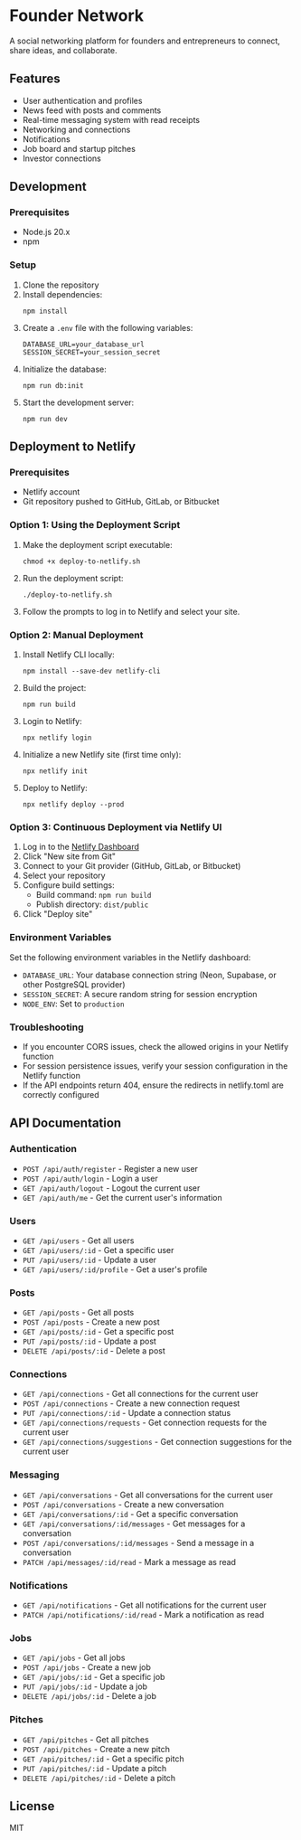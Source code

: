 # Founder Network

A social networking platform for founders and entrepreneurs to connect, share ideas, and collaborate.

## Features

- User authentication and profiles
- News feed with posts and comments
- Real-time messaging system with read receipts
- Networking and connections
- Notifications
- Job board and startup pitches
- Investor connections

## Development

### Prerequisites

- Node.js 20.x
- npm

### Setup

1. Clone the repository
2. Install dependencies:
   ```
   npm install
   ```
3. Create a `.env` file with the following variables:
   ```
   DATABASE_URL=your_database_url
   SESSION_SECRET=your_session_secret
   ```
4. Initialize the database:
   ```
   npm run db:init
   ```
5. Start the development server:
   ```
   npm run dev
   ```

## Deployment to Netlify

### Prerequisites

- Netlify account
- Git repository pushed to GitHub, GitLab, or Bitbucket

### Option 1: Using the Deployment Script

1. Make the deployment script executable:
   ```
   chmod +x deploy-to-netlify.sh
   ```

2. Run the deployment script:
   ```
   ./deploy-to-netlify.sh
   ```

3. Follow the prompts to log in to Netlify and select your site.

### Option 2: Manual Deployment

1. Install Netlify CLI locally:
   ```
   npm install --save-dev netlify-cli
   ```

2. Build the project:
   ```
   npm run build
   ```

3. Login to Netlify:
   ```
   npx netlify login
   ```

4. Initialize a new Netlify site (first time only):
   ```
   npx netlify init
   ```

5. Deploy to Netlify:
   ```
   npx netlify deploy --prod
   ```

### Option 3: Continuous Deployment via Netlify UI

1. Log in to the [Netlify Dashboard](https://app.netlify.com/)
2. Click "New site from Git"
3. Connect to your Git provider (GitHub, GitLab, or Bitbucket)
4. Select your repository
5. Configure build settings:
   - Build command: `npm run build`
   - Publish directory: `dist/public`
6. Click "Deploy site"

### Environment Variables

Set the following environment variables in the Netlify dashboard:

- `DATABASE_URL`: Your database connection string (Neon, Supabase, or other PostgreSQL provider)
- `SESSION_SECRET`: A secure random string for session encryption
- `NODE_ENV`: Set to `production`

### Troubleshooting

- If you encounter CORS issues, check the allowed origins in your Netlify function
- For session persistence issues, verify your session configuration in the Netlify function
- If the API endpoints return 404, ensure the redirects in netlify.toml are correctly configured

## API Documentation

### Authentication

- `POST /api/auth/register` - Register a new user
- `POST /api/auth/login` - Login a user
- `GET /api/auth/logout` - Logout the current user
- `GET /api/auth/me` - Get the current user's information

### Users

- `GET /api/users` - Get all users
- `GET /api/users/:id` - Get a specific user
- `PUT /api/users/:id` - Update a user
- `GET /api/users/:id/profile` - Get a user's profile

### Posts

- `GET /api/posts` - Get all posts
- `POST /api/posts` - Create a new post
- `GET /api/posts/:id` - Get a specific post
- `PUT /api/posts/:id` - Update a post
- `DELETE /api/posts/:id` - Delete a post

### Connections

- `GET /api/connections` - Get all connections for the current user
- `POST /api/connections` - Create a new connection request
- `PUT /api/connections/:id` - Update a connection status
- `GET /api/connections/requests` - Get connection requests for the current user
- `GET /api/connections/suggestions` - Get connection suggestions for the current user

### Messaging

- `GET /api/conversations` - Get all conversations for the current user
- `POST /api/conversations` - Create a new conversation
- `GET /api/conversations/:id` - Get a specific conversation
- `GET /api/conversations/:id/messages` - Get messages for a conversation
- `POST /api/conversations/:id/messages` - Send a message in a conversation
- `PATCH /api/messages/:id/read` - Mark a message as read

### Notifications

- `GET /api/notifications` - Get all notifications for the current user
- `PATCH /api/notifications/:id/read` - Mark a notification as read

### Jobs

- `GET /api/jobs` - Get all jobs
- `POST /api/jobs` - Create a new job
- `GET /api/jobs/:id` - Get a specific job
- `PUT /api/jobs/:id` - Update a job
- `DELETE /api/jobs/:id` - Delete a job

### Pitches

- `GET /api/pitches` - Get all pitches
- `POST /api/pitches` - Create a new pitch
- `GET /api/pitches/:id` - Get a specific pitch
- `PUT /api/pitches/:id` - Update a pitch
- `DELETE /api/pitches/:id` - Delete a pitch

## License

MIT